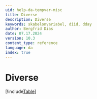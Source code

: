 ```yaml
---
uid: help-da-tempvar-misc
title: Diverse
description: Diverse
keywords: skabelonvariabel, diid, dday
author: Bergfrid Dias
date: 07.17.2024
version: 10.3
content_type: reference
language: da
index: true
---
```


# Diverse

[!include[Table](../../../../../common/includes/variable/table-misc.md)]
